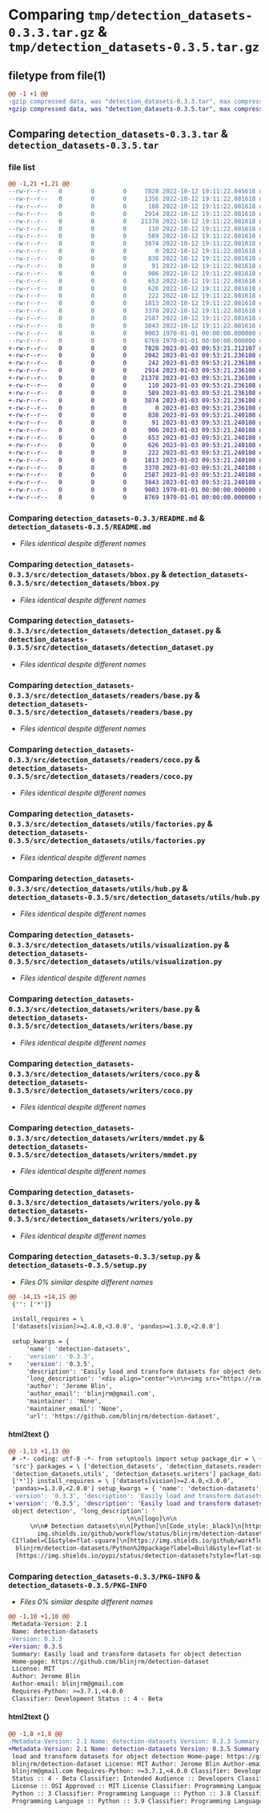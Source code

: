 # Comparing `tmp/detection_datasets-0.3.3.tar.gz` & `tmp/detection_datasets-0.3.5.tar.gz`

## filetype from file(1)

```diff
@@ -1 +1 @@
-gzip compressed data, was "detection_datasets-0.3.3.tar", max compression
+gzip compressed data, was "detection_datasets-0.3.5.tar", max compression
```

## Comparing `detection_datasets-0.3.3.tar` & `detection_datasets-0.3.5.tar`

### file list

```diff
@@ -1,21 +1,21 @@
--rw-r--r--   0        0        0     7828 2022-10-12 19:11:22.045618 detection_datasets-0.3.3/README.md
--rw-r--r--   0        0        0     1356 2022-10-12 19:11:22.081618 detection_datasets-0.3.3/pyproject.toml
--rw-r--r--   0        0        0      188 2022-10-12 19:11:22.081618 detection_datasets-0.3.3/src/detection_datasets/__init__.py
--rw-r--r--   0        0        0     2914 2022-10-12 19:11:22.081618 detection_datasets-0.3.3/src/detection_datasets/bbox.py
--rw-r--r--   0        0        0    21378 2022-10-12 19:11:22.081618 detection_datasets-0.3.3/src/detection_datasets/detection_dataset.py
--rw-r--r--   0        0        0      110 2022-10-12 19:11:22.081618 detection_datasets-0.3.3/src/detection_datasets/readers/__init__.py
--rw-r--r--   0        0        0      589 2022-10-12 19:11:22.081618 detection_datasets-0.3.3/src/detection_datasets/readers/base.py
--rw-r--r--   0        0        0     3874 2022-10-12 19:11:22.081618 detection_datasets-0.3.3/src/detection_datasets/readers/coco.py
--rw-r--r--   0        0        0        0 2022-10-12 19:11:22.081618 detection_datasets-0.3.3/src/detection_datasets/utils/__init__.py
--rw-r--r--   0        0        0      838 2022-10-12 19:11:22.081618 detection_datasets-0.3.3/src/detection_datasets/utils/cache.py
--rw-r--r--   0        0        0       91 2022-10-12 19:11:22.081618 detection_datasets-0.3.3/src/detection_datasets/utils/constants.py
--rw-r--r--   0        0        0      906 2022-10-12 19:11:22.081618 detection_datasets-0.3.3/src/detection_datasets/utils/factories.py
--rw-r--r--   0        0        0      653 2022-10-12 19:11:22.081618 detection_datasets-0.3.3/src/detection_datasets/utils/hub.py
--rw-r--r--   0        0        0      626 2022-10-12 19:11:22.081618 detection_datasets-0.3.3/src/detection_datasets/utils/visualization.py
--rw-r--r--   0        0        0      222 2022-10-12 19:11:22.081618 detection_datasets-0.3.3/src/detection_datasets/writers/__init__.py
--rw-r--r--   0        0        0     1813 2022-10-12 19:11:22.081618 detection_datasets-0.3.3/src/detection_datasets/writers/base.py
--rw-r--r--   0        0        0     3370 2022-10-12 19:11:22.081618 detection_datasets-0.3.3/src/detection_datasets/writers/coco.py
--rw-r--r--   0        0        0     2587 2022-10-12 19:11:22.081618 detection_datasets-0.3.3/src/detection_datasets/writers/mmdet.py
--rw-r--r--   0        0        0     3843 2022-10-12 19:11:22.081618 detection_datasets-0.3.3/src/detection_datasets/writers/yolo.py
--rw-r--r--   0        0        0     9003 1970-01-01 00:00:00.000000 detection_datasets-0.3.3/setup.py
--rw-r--r--   0        0        0     8769 1970-01-01 00:00:00.000000 detection_datasets-0.3.3/PKG-INFO
+-rw-r--r--   0        0        0     7828 2023-01-03 09:53:21.212107 detection_datasets-0.3.5/README.md
+-rw-r--r--   0        0        0     2042 2023-01-03 09:53:21.236108 detection_datasets-0.3.5/pyproject.toml
+-rw-r--r--   0        0        0      242 2023-01-03 09:53:21.236108 detection_datasets-0.3.5/src/detection_datasets/__init__.py
+-rw-r--r--   0        0        0     2914 2023-01-03 09:53:21.236108 detection_datasets-0.3.5/src/detection_datasets/bbox.py
+-rw-r--r--   0        0        0    21378 2023-01-03 09:53:21.236108 detection_datasets-0.3.5/src/detection_datasets/detection_dataset.py
+-rw-r--r--   0        0        0      110 2023-01-03 09:53:21.236108 detection_datasets-0.3.5/src/detection_datasets/readers/__init__.py
+-rw-r--r--   0        0        0      589 2023-01-03 09:53:21.236108 detection_datasets-0.3.5/src/detection_datasets/readers/base.py
+-rw-r--r--   0        0        0     3874 2023-01-03 09:53:21.236108 detection_datasets-0.3.5/src/detection_datasets/readers/coco.py
+-rw-r--r--   0        0        0        0 2023-01-03 09:53:21.236108 detection_datasets-0.3.5/src/detection_datasets/utils/__init__.py
+-rw-r--r--   0        0        0      838 2023-01-03 09:53:21.240108 detection_datasets-0.3.5/src/detection_datasets/utils/cache.py
+-rw-r--r--   0        0        0       91 2023-01-03 09:53:21.240108 detection_datasets-0.3.5/src/detection_datasets/utils/constants.py
+-rw-r--r--   0        0        0      906 2023-01-03 09:53:21.240108 detection_datasets-0.3.5/src/detection_datasets/utils/factories.py
+-rw-r--r--   0        0        0      653 2023-01-03 09:53:21.240108 detection_datasets-0.3.5/src/detection_datasets/utils/hub.py
+-rw-r--r--   0        0        0      626 2023-01-03 09:53:21.240108 detection_datasets-0.3.5/src/detection_datasets/utils/visualization.py
+-rw-r--r--   0        0        0      222 2023-01-03 09:53:21.240108 detection_datasets-0.3.5/src/detection_datasets/writers/__init__.py
+-rw-r--r--   0        0        0     1813 2023-01-03 09:53:21.240108 detection_datasets-0.3.5/src/detection_datasets/writers/base.py
+-rw-r--r--   0        0        0     3370 2023-01-03 09:53:21.240108 detection_datasets-0.3.5/src/detection_datasets/writers/coco.py
+-rw-r--r--   0        0        0     2587 2023-01-03 09:53:21.240108 detection_datasets-0.3.5/src/detection_datasets/writers/mmdet.py
+-rw-r--r--   0        0        0     3843 2023-01-03 09:53:21.240108 detection_datasets-0.3.5/src/detection_datasets/writers/yolo.py
+-rw-r--r--   0        0        0     9003 1970-01-01 00:00:00.000000 detection_datasets-0.3.5/setup.py
+-rw-r--r--   0        0        0     8769 1970-01-01 00:00:00.000000 detection_datasets-0.3.5/PKG-INFO
```

### Comparing `detection_datasets-0.3.3/README.md` & `detection_datasets-0.3.5/README.md`

 * *Files identical despite different names*

### Comparing `detection_datasets-0.3.3/src/detection_datasets/bbox.py` & `detection_datasets-0.3.5/src/detection_datasets/bbox.py`

 * *Files identical despite different names*

### Comparing `detection_datasets-0.3.3/src/detection_datasets/detection_dataset.py` & `detection_datasets-0.3.5/src/detection_datasets/detection_dataset.py`

 * *Files identical despite different names*

### Comparing `detection_datasets-0.3.3/src/detection_datasets/readers/base.py` & `detection_datasets-0.3.5/src/detection_datasets/readers/base.py`

 * *Files identical despite different names*

### Comparing `detection_datasets-0.3.3/src/detection_datasets/readers/coco.py` & `detection_datasets-0.3.5/src/detection_datasets/readers/coco.py`

 * *Files identical despite different names*

### Comparing `detection_datasets-0.3.3/src/detection_datasets/utils/factories.py` & `detection_datasets-0.3.5/src/detection_datasets/utils/factories.py`

 * *Files identical despite different names*

### Comparing `detection_datasets-0.3.3/src/detection_datasets/utils/hub.py` & `detection_datasets-0.3.5/src/detection_datasets/utils/hub.py`

 * *Files identical despite different names*

### Comparing `detection_datasets-0.3.3/src/detection_datasets/utils/visualization.py` & `detection_datasets-0.3.5/src/detection_datasets/utils/visualization.py`

 * *Files identical despite different names*

### Comparing `detection_datasets-0.3.3/src/detection_datasets/writers/base.py` & `detection_datasets-0.3.5/src/detection_datasets/writers/base.py`

 * *Files identical despite different names*

### Comparing `detection_datasets-0.3.3/src/detection_datasets/writers/coco.py` & `detection_datasets-0.3.5/src/detection_datasets/writers/coco.py`

 * *Files identical despite different names*

### Comparing `detection_datasets-0.3.3/src/detection_datasets/writers/mmdet.py` & `detection_datasets-0.3.5/src/detection_datasets/writers/mmdet.py`

 * *Files identical despite different names*

### Comparing `detection_datasets-0.3.3/src/detection_datasets/writers/yolo.py` & `detection_datasets-0.3.5/src/detection_datasets/writers/yolo.py`

 * *Files identical despite different names*

### Comparing `detection_datasets-0.3.3/setup.py` & `detection_datasets-0.3.5/setup.py`

 * *Files 0% similar despite different names*

```diff
@@ -14,15 +14,15 @@
 {'': ['*']}
 
 install_requires = \
 ['datasets[vision]>=2.4.0,<3.0.0', 'pandas>=1.3.0,<2.0.0']
 
 setup_kwargs = {
     'name': 'detection-datasets',
-    'version': '0.3.3',
+    'version': '0.3.5',
     'description': 'Easily load and transform datasets for object detection',
     'long_description': '<div align="center">\n\n<img src="https://raw.githubusercontent.com/blinjrm/detection-datasets/main/images/dd_logo.png" alt="logo" width="100"/>\n\n<br>\n\n# Detection datasets\n\n<a href="https://www.python.org/"><img alt="Python" src="https://img.shields.io/badge/-Python 3.7-blue?style=flat-square&logo=python&logoColor=white"></a>\n<a href="https://black.readthedocs.io/en/stable/"><img alt="Code style: black" src="https://img.shields.io/badge/code%20style-black-black.svg?style=flat-square&labelColor=gray"></a>\n<a href="https://github.com/blinjrm/detection-datasets/actions/workflows/ci.yaml"><img src="https://img.shields.io/github/workflow/status/blinjrm/detection-datasets/CI?label=CI&style=flat-square"/></a>\n<a href="https://github.com/blinjrm/detection-datasets/actions/workflows/pypi.yaml"><img src="https://img.shields.io/github/workflow/status/blinjrm/detection-datasets/Python%20package?label=Build&style=flat-square"/></a>\n<a href="https://pypi.org/project/detection-datasets/"><img src="https://img.shields.io/pypi/status/detection-datasets?style=flat-square"/></a>\n\n<br>\n\n*Easily load and transform datasets for object detection.*\n\n</div>\n<br>\n\n---\n\n**Documentation**: https://blinjrm.github.io/detection-datasets/\n\n**Source Code**: https://github.com/blinjrm/detection-datasets\n\n**Datasets on Hugging Face Hub**: https://huggingface.co/detection-datasets\n\n---\n\n<br>\n\n`detection_datasets` aims to make it easier to work with detection datasets.  \n\nThis library works alongside the [Detection dataset](https://huggingface.co/detection-datasets) organisation on the 🤗 Hub, where some detection datasets have been uploaded in the format expected by the library, and are ready to use.  \n\nThe main features are:\n* **Read** the dataset :\n    * From disk if it has already been downloaded.\n    * Directly from the Hugging Face Hub if it [already exist](https://huggingface.co/detection-datasets).\n* **Transform** the dataset:\n    * Select a subset of data.\n    * Remap categories.\n    * Create new train-val-test splits.\n* **Visualize** the annotations and images.\n* **Write** the dataset:\n    * To disk, selecting the target detection format: `COCO`, `YOLO` and more to come.\n    * To the Hugging Face Hub for easy reuse in a different environment and share with the community.\n\n<br>\n\n<div align="center">\n\n---\n\n*Read the quick start bellow, or directly jump to the tutorials:*\n\n| Goal                                 | Tutorial | Colab |\n|--------------------------------------|:--------:|:-----:|\n| Load from disk and upload to the Hub | [Open in the docs](https://blinjrm.github.io/detection-datasets/tutorials/1_Read/)     | [![Open In Colab](https://colab.research.google.com/assets/colab-badge.svg)](https://colab.research.google.com/github/blinjrm/detection-datasets/blob/main/docs/tutorials/1_Read.ipynb)      |\n| Load from the Hub and transform          | [Open in the docs](https://blinjrm.github.io/detection-datasets/tutorials/2_Transform/)     | [![Open In Colab](https://colab.research.google.com/assets/colab-badge.svg)](https://colab.research.google.com/github/blinjrm/detection-datasets/blob/main/docs/tutorials/2_Transform.ipynb)      |\n\n---\n\n</div>\n\n<br>\n\n# Getting started\n\n## 0. Setup\n\n### Requirements\n\nPython 3.7+\n\n`detection_datasets` is upon the great work of:\n\n- [Pandas](https://pandas.pydata.org) for manipulating data.  \n- [Hugging Face Datasets](https://huggingface.co/docs/datasets/index) to store and load datasets from the Hub.\n\n### Installation\n\n```console\n$ pip install detection_datasets\n```\n\n### Import\n\n```Python\nfrom detection_datasets import DetectionDataset\n```\n\n## 1. Read\n\n### From local filesystem\n\n```Python\nconfig = {\n    \'dataset_format\': \'coco\',                   # the format of the dataset on disk\n    \'path\': \'path/do/data/on/disk\',             # where the dataset is located\n    \'splits\': {                                 # how to read the files\n        \'train\': (\'train.json\', \'train\'),       # name of the split (annotation file, images directory)\n        \'test\': (\'test.json\', \'test\'),\n    },\n}\n\ndd = DetectionDataset()\ndd.from_disk(**config)\n\n# note that you can use method cascading as well:\n# dd = DetectionDataset().from_disk(**config)\n```\n\n### From the Hugging Face Hub\n\nThe `detection_dataset` library works alongside the [Detection dataset](https://huggingface.co/detection-datasets) organisation on the Hugging Face Hub, where some detection datasets have been uploaded in the format expected by the library, and are ready to use.\n\n```Python\ndd = DetectionDataset().from_hub(name=\'fashionpedia\')\n```\nCurrently supported format for reading datasets are:  \n- COCO  \n- *more to come*  \n\nThe list of datasets available from the Hub is given by:\n\n```Python\n# Search in the "detection-datasets" repository on the Hub.\nDetectionDataset().available_in_hub()  \n\n# Search in another repository on the Hub.\nDetectionDataset().available_in_hub(repo_name=MY_REPO_OR_ORGANISATION)\n```\n\n## 2. Transform\n\nThe supported transformations are:\n\n```Python\n# Select a subset of images, perserving the splits and their proportions\ndd.select(n_images=1000)\n\n# Shuffle the dataset, perserving the splits and their proportions\ndd.shuffle(seed=42)\n\n# Create new train-val-test splits, overwritting the splits from the original dataset\ndd.split(splits=[0.8, 0.1, 0.1])\n\n# Map existing categories to new categories.\n# The annotations with a category absent from the mapping are dropped.\ndd.map_categories(mapping={\'existing_category\': \'new_category\'})\n```\n\nThese transformations can be chained; for example here we select a subset of 10.000 images and create new train-val-test splits:\n\n```Python\ndd = DetectionDataset()\\\n    .from_hub(name=\'fashionpedia\')\\\n    .select(n_images=10000)\\\n    .split(splits=[0.8, 0.1, 0.1])\n```\n\n## 3. Visualize\n\nThe `DetectionDataset` objects contains several properties to analyze your data:\n\n\n```Python\ndd.data                     # This is equivlent to calling `dd.get_data(\'image\')`,\n                            # and returns a DataFrame with 1 row per image\n\ndd.get_data(\'bbox\')         # Returns a DataFrame with 1 row per annotation\n\ndd.n_images                 # Number of images\n\ndd.n_bbox                   # Number of annotations\n\ndd.splits                   # List of split names\n\ndd.split_proportions        # DataFrame with the % of iamges in each split\n\ndd.categories               # DataFrame with the categories and thei ids\n\ndd.category_names           # List of categories\n\ndd.n_categories             # Number of categories\n\n```\n\nYou can also visualize a image with its annotations in a notebook:\n\n```Python\ndd.show()                   # Shows a random image from the dataset\ndd.show(image_id=42)        # Shows the select image based on image_id\n```\n\n<div align="center">\n<img src="https://raw.githubusercontent.com/blinjrm/detection-datasets/main/images/show.png" alt="image with annotations" width="500"/>\n</div>\n\n## 4. Write\n\n### To local filesystem\n\nOnce the dataset is ready, you can write it to the local filesystem in a given format:\n\n```Python\ndd.to_disk(\n    dataset_format=\'yolo\',\n    name=\'MY_DATASET_NAME\',\n    path=\'DIRECTORY_TO_WRITE_TO\',\n)\n```\n\nCurrently supported format for writing datasets are:  \n- YOLO  \n- COCO\n- MMDET  \n- *more to come*  \n\n### To the Hugging Face Hub\n\nThe dataset can also be easily uploaded to the Hugging Face Hub, for reuse later on or in a different environment:\n\n```Python\ndd.to_hub(\n    dataset_name=\'MY_DATASET_NAME\',\n    repo_name=\'MY_REPO_OR_ORGANISATION\'\n)\n```\nThe dataset viewer on the Hub will work out of the box, and we encourage you to update the README in your new repo to make it easier for the comminuty to use the dataset.\n\n<div align="center">\n<img src="https://raw.githubusercontent.com/blinjrm/detection-datasets/main/images/hub.png" alt="hub viewer" width="800"/>\n</div>\n',
     'author': 'Jerome Blin',
     'author_email': 'blinjrm@gmail.com',
     'maintainer': 'None',
     'maintainer_email': 'None',
     'url': 'https://github.com/blinjrm/detection-dataset',
```

#### html2text {}

```diff
@@ -1,13 +1,13 @@
 # -*- coding: utf-8 -*- from setuptools import setup package_dir = \ {'':
 'src'} packages = \ ['detection_datasets', 'detection_datasets.readers',
 'detection_datasets.utils', 'detection_datasets.writers'] package_data = \ {'':
 ['*']} install_requires = \ ['datasets[vision]>=2.4.0,<3.0.0',
 'pandas>=1.3.0,<2.0.0'] setup_kwargs = { 'name': 'detection-datasets',
-'version': '0.3.3', 'description': 'Easily load and transform datasets for
+'version': '0.3.5', 'description': 'Easily load and transform datasets for
 object detection', 'long_description': '
                                 \n\n[logo]\n\n
      \n\n# Detection datasets\n\n[Python]\n[Code_style:_black]\n[https://
        img.shields.io/github/workflow/status/blinjrm/detection-datasets/
 CI?label=CI&style=flat-square]\n[https://img.shields.io/github/workflow/status/
  blinjrm/detection-datasets/Python%20package?label=Build&style=flat-square]\n
  [https://img.shields.io/pypi/status/detection-datasets?style=flat-square]\n\n
```

### Comparing `detection_datasets-0.3.3/PKG-INFO` & `detection_datasets-0.3.5/PKG-INFO`

 * *Files 0% similar despite different names*

```diff
@@ -1,10 +1,10 @@
 Metadata-Version: 2.1
 Name: detection-datasets
-Version: 0.3.3
+Version: 0.3.5
 Summary: Easily load and transform datasets for object detection
 Home-page: https://github.com/blinjrm/detection-dataset
 License: MIT
 Author: Jerome Blin
 Author-email: blinjrm@gmail.com
 Requires-Python: >=3.7.1,<4.0.0
 Classifier: Development Status :: 4 - Beta
```

#### html2text {}

```diff
@@ -1,8 +1,8 @@
-Metadata-Version: 2.1 Name: detection-datasets Version: 0.3.3 Summary: Easily
+Metadata-Version: 2.1 Name: detection-datasets Version: 0.3.5 Summary: Easily
 load and transform datasets for object detection Home-page: https://github.com/
 blinjrm/detection-dataset License: MIT Author: Jerome Blin Author-email:
 blinjrm@gmail.com Requires-Python: >=3.7.1,<4.0.0 Classifier: Development
 Status :: 4 - Beta Classifier: Intended Audience :: Developers Classifier:
 License :: OSI Approved :: MIT License Classifier: Programming Language ::
 Python :: 3 Classifier: Programming Language :: Python :: 3.8 Classifier:
 Programming Language :: Python :: 3.9 Classifier: Programming Language ::
```

